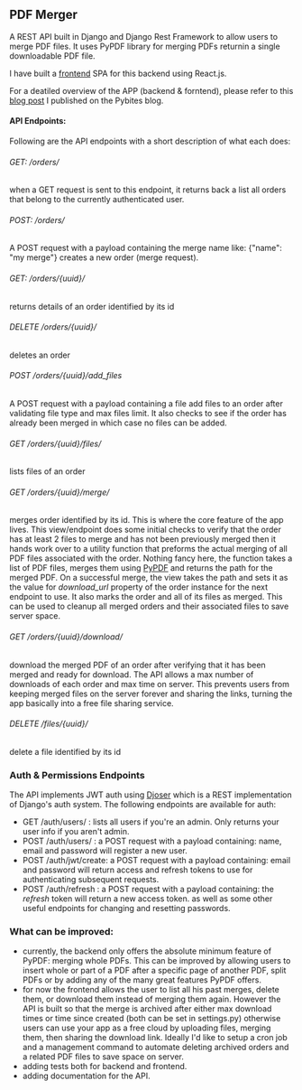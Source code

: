 ## PDF Merger
A REST API built in Django and Django Rest Framework to allow users to merge PDF files. It uses PyPDF library for merging PDFs returnin a single downloadable PDF file.

I have built a [frontend](https://github.com/ahmedlemine/pdfmerger-frontend) SPA for this backend using React.js. 

For a deatiled overview of the APP (backend & forntend), please refer to this [blog post](https://pybit.es/articles/from-python-script-to-web-app-and-product/) I published on the Pybites blog.

#### API Endpoints:
Following are the API endpoints with a short description of what each does:

###### GET: /orders/
when a GET request is sent to this endpoint, it returns back a list all orders that belong to the currently authenticated user.

###### POST: /orders/
A POST request with a payload containing the merge name like: {"name": "my merge"} creates a new order (merge request).

###### GET: /orders/{uuid}/
returns details of an order identified by its id

###### DELETE /orders/{uuid}/
deletes an order

###### POST  /orders/{uuid}/add_files
A POST request with a payload containing a file add files to an order after validating file type and max files limit. It also checks to see if the order has already been merged in which case no files can be added.

###### GET /orders/{uuid}/files/
lists files of an order

###### GET /orders/{uuid}/merge/
merges order identified by its id.
This is where the core feature of the app lives. This view/endpoint does some initial checks to verify that the order has at least 2 files to merge and has not been previously merged then it hands work over to a utility function that preforms the actual merging of all PDF files associated with the order. 
Nothing fancy here, the function takes a list of PDF files, merges them using [PyPDF](https://pypi.org/project/pypdf/) and returns the path for the merged PDF. On a successful merge, the view takes the path and sets it as the value for *download_url* property of the order instance for the next endpoint to use. It also marks the order and all of its files as merged. This can be used to cleanup all merged orders and their associated files to save server space.

###### GET /orders/{uuid}/download/
download the merged PDF of an order after verifying that it has been merged and ready for download. The API allows a max number of downloads of each order and max time on server. This prevents users from keeping merged files on the server forever and sharing the links, turning the app basically into a free file sharing service.

###### DELETE /files/{uuid}/
delete a file identified by its id


### Auth & Permissions Endpoints
The API implements JWT auth using [Djoser](https://github.com/sunscrapers/djoser) which is a REST implementation of Django's auth system.
The following endpoints are available for auth:
- GET /auth/users/ : lists all users if you're an admin. Only returns your user info if you aren't admin.
- POST /auth/users/ : a POST request with a payload containing: name, email and password will register a new user.
- POST /auth/jwt/create: a POST request with a payload containing: email and password will return access and refresh tokens to use for authenticating subsequent requests.
- POST /auth/refresh : a POST request with a payload containing: the *refresh* token will return a new access token.
as well as some other useful endpoints for changing and resetting passwords.

### What can be improved:
- currently, the backend only offers the absolute minimum feature of PyPDF: merging whole PDFs. This can be improved by allowing users to insert whole or part of a PDF after a specific page of another PDF, split PDFs or by adding any of the many great features PyPDF offers.
- for now the frontend allows the user to list all his past merges, delete them, or download them instead of merging them again. However the API is built so that the merge is archived after either max download times or time since created (both can be set in settings.py) otherwise users can use your app as a free cloud by uploading files, merging them, then sharing the download link. Ideally I'd like to setup a cron job and a management command to automate deleting archived orders and a related PDF files to save space on server.
- adding tests both for backend and frontend.
- adding documentation for the API.